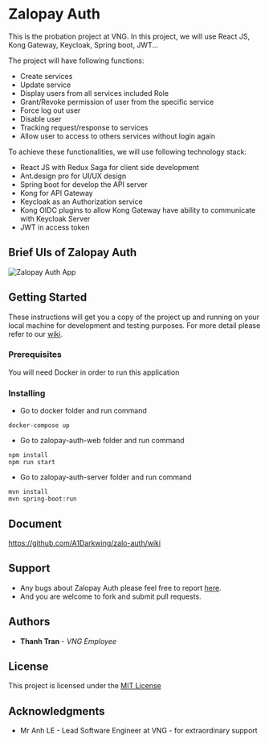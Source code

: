 # Zalopay Auth

This is the probation project at VNG. In this project, we will use React JS, Kong Gateway, Keycloak, Spring boot, JWT...

The project will have following functions:

- Create services
- Update service
- Display users from all services included Role
- Grant/Revoke permission of user from the specific service
- Force log out user
- Disable user
- Tracking request/response to services
- Allow user to access to others services without login again

To achieve these functionalities, we will use following technology stack:

- React JS with Redux Saga for client side development
- Ant.design pro for UI/UX design
- Spring boot for develop the API server
- Kong for API Gateway
- Keycloak as an Authorization service
- Kong OIDC plugins to allow Kong Gateway have ability to communicate with Keycloak Server
- JWT in access token


## Brief UIs of Zalopay Auth

![Zalopay Auth App](https://github.com/A1Darkwing/zalo-auth/blob/master/documents/Zalo-Auth.gif)

## Getting Started

These instructions will get you a copy of the project up and running on your local machine for development and 
testing purposes. For more detail please refer to our [wiki](https://github.com/zalopay-oss/zalo-auth/wiki).

### Prerequisites

You will need Docker in order to run this application


### Installing

- Go to docker folder and run command 

```
docker-compose up
```

- Go to zalopay-auth-web folder and run command 

```
npm install
npm run start
```

- Go to zalopay-auth-server folder and run command 

```
mvn install
mvn spring-boot:run
```

## Document

https://github.com/A1Darkwing/zalo-auth/wiki

## Support

- Any bugs about Zalopay Auth please feel free to report [here](https://github.com/A1Darkwing/zalo-auth/issues).
- And you are welcome to fork and submit pull requests.

## Authors

* **Thanh Tran** - *VNG Employee*

## License

This project is licensed under the [MIT License](https://github.com/A1Darkwing/zalo-auth/blob/master/LICENSE.md)

## Acknowledgments

* Mr Anh LE - Lead Software Engineer at VNG - for extraordinary support
